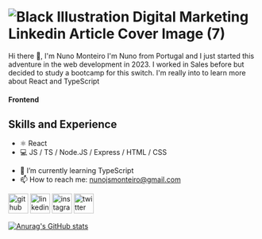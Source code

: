 
# ![Black Illustration Digital Marketing Linkedin Article Cover Image (7)](https://github.com/nunojsmonteiro/nunojsmonteiro/assets/132381549/69699803-61d9-43a3-b64d-4b9612dc5c04)

Hi there 👋, I'm Nuno Monteiro
I'm Nuno from Portugal and I just started this adventure in the web development in 2023. I worked in Sales before but decided to study a bootcamp for this switch. I'm really into to learn more about React and TypeScript

#### Frontend
## Skills and Experience
+ ⚛ React
+ 💻 JS / TS / Node.JS / Express / HTML / CSS


- 🌱 I’m currently learning TypeScript 
- 📫 How to reach me: nunojsmonteiro@gmail.com 

[<img src='https://cdn.jsdelivr.net/npm/simple-icons@3.0.1/icons/github.svg' alt='github' height='40'>](https://github.com/nunojsmonteiro)  [<img src='https://cdn.jsdelivr.net/npm/simple-icons@3.0.1/icons/linkedin.svg' alt='linkedin' height='40'>](https://www.linkedin.com/in/nunojsmonteiro/)  [<img src='https://cdn.jsdelivr.net/npm/simple-icons@3.0.1/icons/instagram.svg' alt='instagram' height='40'>](https://www.instagram.com/nunojsmonteiro/)  [<img src='https://cdn.jsdelivr.net/npm/simple-icons@3.0.1/icons/twitter.svg' alt='twitter' height='40'>](https://twitter.com/nunojsmonteiro) 


[![Anurag's GitHub stats](https://github-readme-stats.vercel.app/api?username=nunojsmonteiro)](https://github.com/anuraghazra/github-readme-stats)
 
